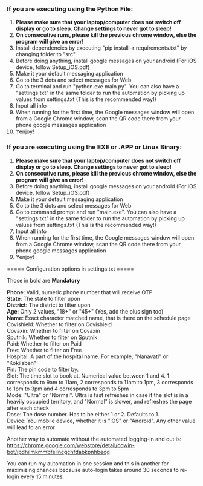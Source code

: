 ### If you are executing using the Python File:
1. **Please make sure that your laptop/computer does not switch off display or go to sleep. Change settings to never
   got to sleep!**
1. **On consecutive runs, please kill the previous chrome window, else the program will give an error!**
1. Install dependencies by executing "pip install -r requirements.txt" by changing folder to "src".
1. Before doing anything, install google messages on your android (For iOS device, follow Setup_iOS.pdf)
1. Make it your default messaging application
1. Go to the 3 dots and select messages for Web
1. Go to terminal and run "python.exe main.py". You can also have a "settings.txt" in the same folder to run the
   automation by picking up values from settings.txt (This is the recommended way!)
1. Input all info
1. When running for the first time, the Google messages window will open from a Google Chrome window, scan the QR code there from your phone google messages application
1. Yenjoy!

### If you are executing using the EXE or .APP or Linux Binary:

1. **Please make sure that your laptop/computer does not switch off display or go to sleep. Change settings to never
   got to sleep!**
1. **On consecutive runs, please kill the previous chrome window, else the program will give an error!**
1. Before doing anything, install google messages on your android (For iOS device, follow Setup_iOS.pdf)
1. Make it your default messaging application
1. Go to the 3 dots and select messages for Web
1. Go to command prompt and run "main.exe". You can also have a "settings.txt" in the same folder to run the
   automation by picking up values from settings.txt (This is the recommended way!)
1. Input all info
1. When running for the first time, the Google messages window will open from a Google Chrome window, scan the QR code there from your phone google messages application
1. Yenjoy!


===== Configuration options in settings.txt =====

Those in bold are **Mandatory**

**Phone**: Valid, numeric phone number that will receive OTP <br>
**State**: The state to filter upon <br>
**District**: The district to filter upon <br>
**Age**:  Only 2 values, "18+" or "45+" (Yes, add the plus sign too) <br>
**Name**:  Exact character matched name, that is there on the schedule page <br>
Covishield: Whether to filter on Covishield <br>
Covaxin: Whether to filter on Covaxin <br>
Sputnik: Whether to filter on Sputnik <br>
Paid: Whether to filter on Paid <br>
Free: Whether to filter on Free <br>
Hospital: A part of the hospital name. For example, "Nanavati" or "Kokilaben" <br>
Pin: The pin code to filter by. <br>
Slot: The time slot to book at. Numerical value between 1 and 4. 1 corresponds to 9am to 11am, 2 corresponds to 11am to 1pm,
3 corresponds to 1pm to 3pm and 4 corresponds to 3pm to 5pm <br>
Mode: "Ultra" or "Normal". Ultra is fast refreshes in case if the slot is in a
heavily occupied territory, and "Normal" is slower, and refreshes the page after
each check <br>
Dose: The dose number. Has to be either 1 or 2. Defaults to 1. <br>
Device: You mobile device, whether it is "iOS" or "Android". Any other value will lead to an error <br>

Another way to automate without the automated logging-in and out is:
https://chrome.google.com/webstore/detail/cowin-bot/ipdhilmkmmbfeilncgchfdabkpnhbeog

You can run my automation in one session and this in another for maximizing chances
because auto-login takes around 30 seconds to re-login every 15 minutes.